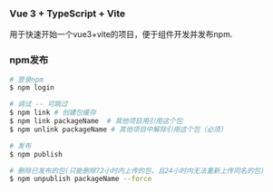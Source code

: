 ### Vue 3 + TypeScript + Vite
用于快速开始一个vue3+vite的项目，便于组件开发并发布npm.

### npm发布
``` bash
# 登录npm
$ npm login

# 调试 -- 可跳过
$ npm link # 创建包缓存
$ npm link packageName  # 其他项目用引用这个包
$ npm unlink packageName # 其他项目中解除引用这个包（必须）

# 发布
$ npm publish

# 删除已发布的包(只能删除72小时内上传的包，且24小时内无法重新上传同名的包)
$ npm unpublish packageName --force
```